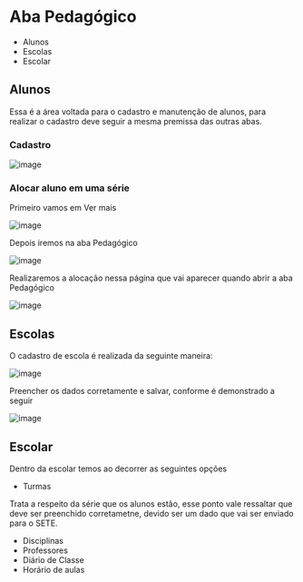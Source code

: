 # Aba Pedagógico 
* Alunos
* Escolas
* Escolar

## Alunos
Essa é a área voltada para o cadastro e manutenção de alunos, para realizar o cadastro deve seguir a mesma premissa das outras abas.

### Cadastro
![image](https://github.com/user-attachments/assets/6dd7e274-b014-4f10-a320-29ad49279c80)

### Alocar aluno em uma série

Primeiro vamos em Ver mais

![image](https://github.com/user-attachments/assets/239051f9-6389-4250-b6ea-7ebb0f2fa46a)

Depois iremos na aba Pedagógico

![image](https://github.com/user-attachments/assets/5a68ac3a-ed4a-4a5d-b27f-c04aec805b41)

Realizaremos a alocação nessa página que vai aparecer quando abrir a aba Pedagógico

![image](https://github.com/user-attachments/assets/0b84e233-f401-4ec4-8f7b-7b7d377d12fa)

## Escolas

O cadastro de escola é realizada da seguinte maneira:

![image](https://github.com/user-attachments/assets/380bc3ae-f53e-4080-bb11-ca9495b4109d)

Preencher os dados corretamente e salvar, conforme é demonstrado a seguir

![image](https://github.com/user-attachments/assets/c8be25d9-373c-49ec-bf81-f033a948a0cf)

## Escolar 
Dentro da escolar temos ao decorrer as seguintes opções
* Turmas

Trata a respeito da série que os alunos estão, esse ponto vale ressaltar que deve ser preenchido corretametne, devido ser um dado que vai ser enviado para o SETE.

* Disciplinas
* Professores
* Diário de Classe
* Horário de aulas

 
